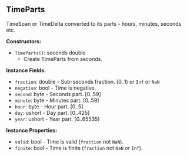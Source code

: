 ## TimeParts

TimeSpan or TimeDelta converted to its parts - hours, minutes, seconds etc.


**Constructors:**
- `TimeParts()`: seconds double
  - Create TimeParts from seconds.

**Instance Fields:**
- `fraction`: double - Sub-seconds fraction. \[0..1) or `Inf` or `NaN`
- `negative`: bool - Time is negative.
- `second`: byte - Seconds part. \[0..59]
- `minute`: byte - Minutes part. \[0..59]
- `hour`: byte - Hour part. \[0..5]
- `day`: ushort - Day part. \[0..425]
- `year`: ushort - Year part. \[0..65535]

**Instance Properties:**
- `valid`: bool - Time is valid (`fraction` not `NaN`).
- `finite`: bool - Time is finite (`fraction` not `NaN` or `Inf`).
